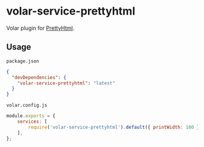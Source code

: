 # volar-service-prettyhtml

Volar plugin for [PrettyHtml](https://prettyhtml.netlify.app/).

## Usage

`package.json`

```json
{
  "devDependencies": {
    "volar-service-prettyhtml": "latest"
  }
}
```

`volar.config.js`

```js
module.exports = {
	services: [
		require('volar-service-prettyhtml').default({ printWidth: 100 }),
	],
};
```
